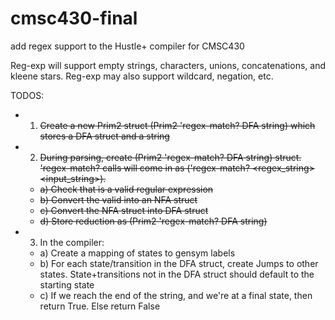 # cmsc430-final
add regex support to the Hustle+ compiler for CMSC430

Reg-exp will support empty strings, characters, unions, concatenations, and kleene stars.
Reg-exp may also support wildcard, negation, etc.

TODOS:
- 1) <del> Create a new Prim2 struct (Prim2 'regex-match? DFA string) which stores a DFA struct and a string <del>
- 2) <del> During parsing, create (Prim2 'regex-match? DFA string) struct. 'regex-match? calls will come in as ('regex-match? <regex_string> <input_string>). <del>
   -  <del> a) Check that <regex string> is a valid regular expression <del>
   -  <del> b) Convert the valid <regex string> into an NFA struct <del>
   -  <del> c) Convert the NFA struct into DFA struct <del>
   -  <del> d) Store reduction as (Prim2 'regex-match? DFA string) <del>
- 3) In the compiler:
   -  a) Create a mapping of states to gensym labels
   -  b) For each state/transition in the DFA struct, create Jumps to other states. State+transitions not in the DFA struct should default to the starting state
   -  c) If we reach the end of the string, and we're at a final state, then return True. Else return False
